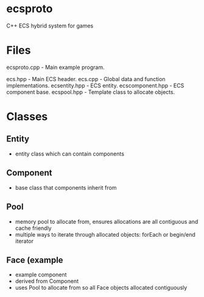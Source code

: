 # ecsproto
C++ ECS hybrid system for games

# Files

ecsproto.cpp - Main example program.

ecs.hpp - Main ECS header.
ecs.cpp - Global data and function implementations.
ecsentity.hpp - ECS entity.
ecscomponent.hpp - ECS component base.
ecspool.hpp - Template class to allocate objects.

# Classes

## Entity 
- entity class which can contain components

## Component 
- base class that components inherit from

## Pool
- memory pool to allocate from, ensures allocations are all contiguous and cache friendly
- multiple ways to iterate through allocated objects: forEach or begin/end iterator

## Face (example
- example component
- derived from Component
- uses Pool to allocate from so all Face objects allocated contiguously
